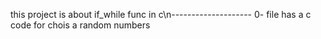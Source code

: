 this project is about if_while func in c\n--------------------
0- file has a c code for chois a random numbers
